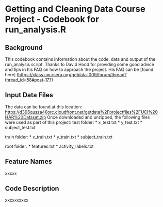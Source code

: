 Getting and Cleaning Data Course Project - Codebook for run_analysis.R
======================================================================

Background
-----------

This codebook contains information about the code, data and output of the run_analysis script.
Thanks to David Hood for providing some good advice and tips in his FAQ on how to approach the project.
His FAQ can be [found here] (https://class.coursera.org/getdata-009/forum/thread?thread_id=58#post-177)


Input Data Files
----------------

The data can be found at this location: https://d396qusza40orc.cloudfront.net/getdata%2Fprojectfiles%2FUCI%20HAR%20Dataset.zip
Once downloaded and unzipped, the following files were used as part of this project:
test folder:
	* x_test.txt
	* y_test.txt
	* subject_test.txt
	
train folder:
	* x_train.txt
	* y_train.txt
	* subject_train.txt	
	
root folder:
	* features.txt
	* activity_labels.txt


Feature Names
-------------

xxxxx





Code Description
----------------


xxxxxxxxxx


